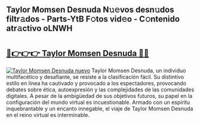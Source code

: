## Taylor Momsen Desnuda N𝚞𝚎vos desn𝚞dos filtr𝚊dos - Parts-YtB F𝚘tos vid𝚎o - C𝚘ntenido atr𝚊ctivo oLNWH

# <h2><a href="http://mb4brr4.tromn.icu/?c=Taylor+Momsen+Desnuda">🔗👉👉👉 Taylor Momsen Desnuda 🔗🔗</a></h2>

[![Taylor Momsen Desnuda nuevo](https://i.imgur.com/pEAQMta.gif)](http://mb4brr4.tromn.icu/?c=Taylor+Momsen+Desnuda)
Taylor Momsen Desnuda, un individuo multifacético y desafiante, se resiste a la clasificación fácil. Su distintivo estilo en línea ha cautivado y provocado a los espectadores, provocando debates sobre ética, autoexpresión y las complejidades de las comunidades digitales. A pesar de la ambigüedad de sus objetivos futuros, su papel en la configuración del mundo virtual es incuestionable. Armado con un espíritu inquebrantable y un encanto innegable, el viaje de Taylor Momsen Desnuda en el reino virtual es interminable.
